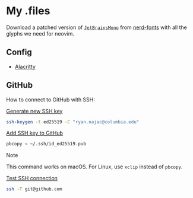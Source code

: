 # My .files

Download a patched version of [`JetBrainsMono`](https://github.com/JetBrains/JetBrainsMono)
from [nerd-fonts](https://github.com/ryanoasis/nerd-fonts/tree/master/patched-fonts/JetBrainsMono/NoLigatures/Regular)
with all the glyphs we need for neovim.

## Config

- [Alacritty](https://alacritty.org/config-alacritty.html)

## GitHub

How to connect to GitHub with SSH:

[Generate new SSH key](https://docs.github.com/en/github/authenticating-to-github/connecting-to-github-with-ssh/generating-a-new-ssh-key-and-adding-it-to-the-ssh-agent)

```sh
ssh-keygen -t ed25519 -C "ryan.najac@columbia.edu"
```

[Add SSH key to GitHub](https://docs.github.com/en/github/authenticating-to-github/connecting-to-github-with-ssh/adding-a-new-ssh-key-to-your-github-account)

```sh
pbcopy < ~/.ssh/id_ed25519.pub
```

> [!NOTE]
> This command works on macOS. For Linux, use `xclip` instead of `pbcopy`.

[Test SSH connection](https://docs.github.com/en/github/authenticating-to-github/connecting-to-github-with-ssh/testing-your-ssh-connection)

```sh
ssh -T git@github.com
```

